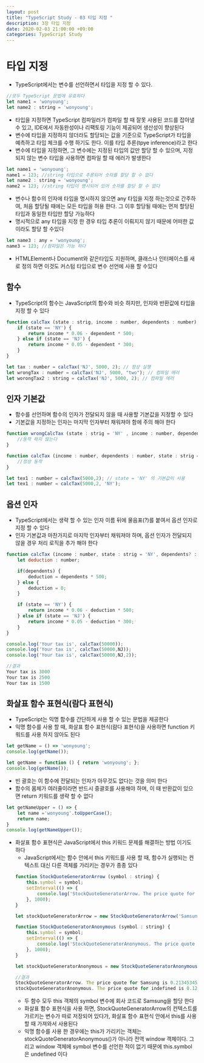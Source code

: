 ```yaml
---
layout: post
title: "TypeScript Study - 03 타입 지정 "
description: 3장 타입 지정
date: 2020-02-03 21:00:00 +09:00
categories: TypeScript Study
---
```





# 타입 지정
- TypeScript에서는 변수를 선언하면서 타입을 지정 할 수 있다.
```javascript
//모두 TypeScript 문법에 유효하다
let name1 = 'wonyoung';
let name2 : string = 'wonyoung';
```
- 타입을 지정하면 TypeScript 컴파일러가 컴파일 할 때 잘못 사용된 코드를 잡아낼 수 있고, IDE에서 자동완성이나 리팩토링 기능이 제공되어 생산성이 향상된다
- 변수에 타입을 지정하지 않더라도 할당되는 값을 기준으로 TypeScript가 타입을 예측하고 타입 체크를 수행 하기도 한다. 이를 타입 추론(tpye inference)라고 한다
- 변수에 타입을 지정하면, 그 변수에는 지정된 타입의 값만 할당 할 수 있으며, 지정되지 않는 변수 타입을 사용하면 컴파일 할 때 에러가 발생한다
```javascript
let name1 = 'wonyoung';
name1 = 123; //string 타입으로 추론되어 숫자를 할당 할 수 없다
let name2 : string = 'wonyoung';
name2 = 123; //string 타입이 명시되어 있어 숫자를 할당 할 수 없다
```
- 변수나 함수의 인자에 타입을 명시하지 않으면 any 타입을 지정 하는것으로 간주하여, 처음 할당될 때에는 모든 타입을 허용 한다. 그 이후 할당될 때에는 먼저 할당된 타입과 동일한 타입만 할당 가능하다
- 명시적으로 any 타입을 지정 한 경우 타입 추론이 이뤄지지 않기 때문에 어떠한 값이라도 할당 할 수있다
```javascript
let name3 : any = 'wonyoung';
name3 = 123; //컴파일은 가능 하다
```
- HTMLElement나 Document와 같은타입도 지원하며, 클래스나 인터페이스를 새로 정의 하면 이것도 커스텀 타입으로 변수 선언에 사용 할 수있다

## 함수
- TypeScript의 함수는 JavaScript의 함수와 비슷 하지만, 인자와 반환값에 타입을 지정 할 수 있다
```javascript
function calcTax (state : strig, income : number, dependents : number) : number {
    if (state == 'NY') {
        return income * 0.06 - dependent * 500;
    } else if (state == 'NJ') {
        return income * 0.05 - dependent * 300;
    }
}

let tax : number = calcTax('NJ', 5000, 2); // 정상 실행
let wrongTax : number = calcTax('NJ', 5000, "two"); // 컴파일 에러
let worongTax2 : string = calcTax('NJ', 5000, 2); // 컴파일 에러
```

## 인자 기본값
- 함수를 선언하며 함수의 인자가 전달되지 않을 때 사용할 기본값을 지정할 수 있다
- 기본값을 지정하는 인자는 마지막 인자부터 채워져야 함에 주의 해야 한다
```javascript
function wrongCalcTax (state : strig = 'NY' , income : number, dependents : number) : number {
    //동작 하지 않는다
}

function calcTax (income : number, dependents : number, state : strig = 'NY') : number {
    //정상 동작
}

let tex1 : number = calcTax(5000,2); // state = 'NY' 의 기본값이 사용
let tex1 : number = calcTax(5000,2, 'NY');
```

## 옵션 인자
- TypeScript에서는 생략 할 수 있는 인자 이름 뒤에 물음표(?)를 붙여서 옵션 인자로 지정 할 수 있다
- 인자 기본값과 마찬가지로 마지막 인자부터 채워져야 하며, 옵션 인자가 전달되지 않을 경우 처리 로직을 추가 해야 한다
```javascript
function calcTax (income : number, state : strig = 'NY', dependents? : number ) : number {
    let deduction : number;

    if(dependents) {
        deduction = dependents * 500;
    } else {
        deduction = 0;
    }

    if (state == 'NY') {
        return income * 0.06 - deduction * 500;
    } else if (state == 'NJ') {
        return income * 0.05 - deduction * 300;
    }
}

console.log('Your tax is', calcTax(50000));
console.log('Your tax is', calcTax(50000,NJ));
console.log('Your tax is', calcTax(50000,NJ,2));

//결과
Your tax is 3000
Your tax is 2500
Your tax is 1500
```

## 화살표 함수 표현식(람다 표현식)
- TypeScript는 익명 함수를 간단하게 사용 할 수 있는 문법을 제공한다
- 익명 함수를 사용 할 때, 화살표 함수 표현식(람다 표현식)을 사용하면 function 키워드를 사용 하지 않아도 된다
```javascript
let getName = () => 'wonyoung';
console.log(getName());

let getName = function () { return 'wonyoung'; };
console.log(getName());
```
- 빈 괄호는 이 함수에 전달되는 인자가 아무것도 없다는 것을 의미 한다
- 함수의 몸체가 여러줄이라면 반드시 중괄호를 사용해야 하며, 이 때 반환값이 있으면 return 키워드를 생략 할 수 없다
```javascript
let getNameUpper = () => {
    let name ='wonyoung'.toUpperCase();
    return name;
}
console.log(getNameUpper());
```
- 화살표 함수 표현식은 JavaScript에서 this 키워드 문제를 해결하는 방법 이기도 하다
    * JavaScript에서는 함수 안에서 this 키워드를 사용 할 때, 함수가 실행되는 컨텍스트 대신 다른 객체를 가리키는 경우가 종종 있다
    ```javascript
    function StockQuoteGeneratorArrow (symbol : string) {
        this.symbol = symbol;
        setInterval(() => {
            console.log('StockQuoteGeneratorArrow. The price quote for ' + this.symbol + ' is ' + Math.random());
        }, 1000);
    }

    let stockQuoteGeneratorArrow = new StockQuoteGeneratorArrow('Samsung');

    function StockQuoteGeneratorAnonymous (symbol : string) {
        this.symbol = symbol;
        setInterval(() => {
            console.log('StockQuoteGeneratorAnonymous. The price quote for ' + this.symbol + ' is ' + Math.random());
        }, 1000);
    }

    let stockQuoteGeneratorAnonymous = new StockQuoteGeneratorAnonymous('Samsung');

    //결과
    StockQuoteGeneratorArrow. The price quote for Samsung is 0.213453453465
    stockQuoteGeneratorAnonymous. The price quote for indefined is 0.1245456
    ```
    * 두 함수 모두 this 객체의 symbol 변수에 회사 코드로 Samsung을 할당 한다
    * 화살표 함수 표현식을 사용 하면, StockQuoteGeneratorArrow의 컨텍스트를 가르키는 변수가 따로 저장되어 있다가, 화살표 함수 표현식 안에서 this를 사용 할 때 가져와서 사용된다
    * 익명 함수를 사용 한 경우에는 this가 가리키는 객체는 stockQuoteGeneratorAnonymous()가 아니라 전역 window 객체이다. 그리고 window 객체에 symbol 변수를 선언한 적이 없기 때문에 this.symbol 은 undefined 이다


